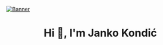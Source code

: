 [![Banner]([URL_slike](https://64.media.tumblr.com/f44f2482ffa09c1d812a2103a1a6f0d3/a5b3c7afe34c35bf-fb/s1280x1920/2dfc2c67d2bd1d34405802ab1e67b1bee99dec01.gif)https://64.media.tumblr.com/f44f2482ffa09c1d812a2103a1a6f0d3/a5b3c7afe34c35bf-fb/s1280x1920/2dfc2c67d2bd1d34405802ab1e67b1bee99dec01.gif)](LINK)
<h1 align="center">Hi 👋, I'm Janko Kondić</h1>





